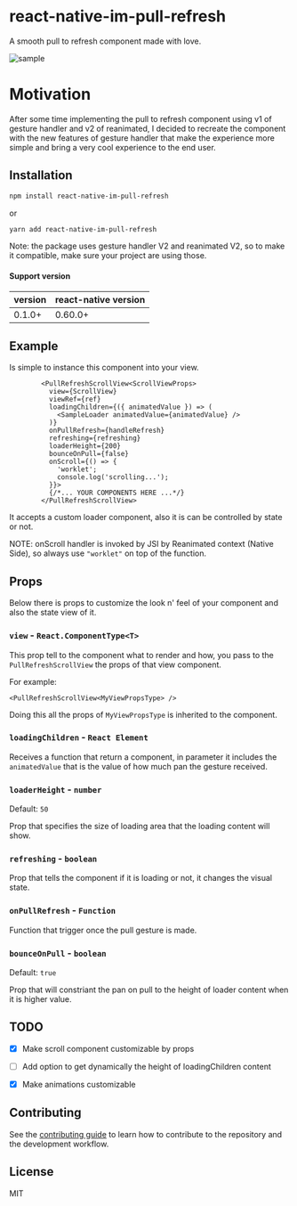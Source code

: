 # react-native-im-pull-refresh

A smooth pull to refresh component made with love.

![sample](https://user-images.githubusercontent.com/13892132/147877500-865d529e-58c2-437a-92c5-6deb1352797f.gif)


# Motivation

After some time implementing the pull to refresh component using v1 of gesture handler and v2 of reanimated,
I decided to recreate the component with the new features of gesture handler that make the experience more simple and bring a very cool experience to the end user.


## Installation

```sh
npm install react-native-im-pull-refresh
```

or

```sh
yarn add react-native-im-pull-refresh
```

Note: the package uses gesture handler V2 and reanimated V2, so to make it compatible, make sure your project are using those.

#### Support version

| version | react-native version |
|---------|----------------------|
| 0.1.0+  | 0.60.0+              |


## Example

Is simple to instance this component into your view.

```tsx
        <PullRefreshScrollView<ScrollViewProps>
          view={ScrollView}
          viewRef={ref}
          loadingChildren={({ animatedValue }) => (
            <SampleLoader animatedValue={animatedValue} />
          )}
          onPullRefresh={handleRefresh}
          refreshing={refreshing}
          loaderHeight={200}
          bounceOnPull={false}
          onScroll={() => {
            'worklet';
            console.log('scrolling...');
          }}>
          {/*... YOUR COMPONENTS HERE ...*/}
        </PullRefreshScrollView>
```

It accepts a custom loader component, also it is can be controlled by state or not.

NOTE: onScroll handler is invoked by JSI by Reanimated context (Native Side), so always use `"worklet"` on top of the function.

## Props

Below there is props to customize the look n' feel of your component and also the state view of it.

### `view` - `React.ComponentType<T>`
This prop tell to the component what to render and how, you pass to the `PullRefreshScrollView` the props of that view component.

For example:

```tsx
<PullRefreshScrollView<MyViewPropsType> />
```

Doing this all the props of `MyViewPropsType` is inherited to the component.

### `loadingChildren` - `React Element`

Receives a function that return a component, in parameter it includes the `animatedValue` that is the value of how much pan the gesture received.


### `loaderHeight` - `number`
Default: `50`

Prop that specifies the size of loading area that the loading content will show.

### `refreshing` - `boolean`

Prop that tells the component if it is loading or not, it changes the visual state.

### `onPullRefresh` - `Function`

Function that trigger once the pull gesture is made.

### `bounceOnPull` - `boolean`
Default: `true`

Prop that will constriant the pan on pull to the height of loader content when it is higher value.

## TODO

- [X] Make scroll component customizable by props

- [ ] Add option to get dynamically the height of loadingChildren content
- [X] Make animations customizable

## Contributing

See the [contributing guide](CONTRIBUTING.md) to learn how to contribute to the repository and the development workflow.

## License

MIT
